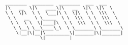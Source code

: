 <pre>
________  ________  ________  ___  ___     
|\   __  \|\   ____\|\   __  \|\  \|\  \    
\ \  \|\  \ \  \___|\ \  \|\  \ \  \\\  \   
 \ \   __  \ \_____  \ \  \\\  \ \  \\\  \  
  \ \  \ \  \|____|\  \ \  \\\  \ \  \\\  \ 
   \ \__\ \__\____\_\  \ \_______\ \_______\
    \|__|\|__|\_________\|_______|\|_______|
             \|_________|                                                   
</pre>


